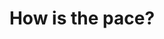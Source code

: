 ---
layout: module
leadingpath: ../
title: How is the pace?
pre-requisites:
learning-objective: Determine whether the pace of instruction is appropriate for the learners.
screens:
  - poll:
      title: Pace Poll
      presenter-script:
        - We want to ensure you are receiving the maximum benefit from this course. Please tell us whether we are going too fast or too slow ...
      questions: # A poll might have one or more questions
        - title: How is the pace of this course so far?
          id: POLL-01-pq1
          type: single-select # Question type - multiple-select, single-select, free-text-single-entry or free-text-multiple-entry
          options:
            - value: Way too fast
              id: POLL-01-pq1-o1
              response:
            - value: A little fast
              id: POLL-01-pq1-o2
              response:
            - value: Just right
              id: POLL-01-pq1-o3
              response:
            - value: A little slow
              id: POLL-01-pq1-o4
              response:
            - value: Way too slow
              id: POLL-01-pq1-o5
              response:
additional-labs:
additional-questions:
resources:

---